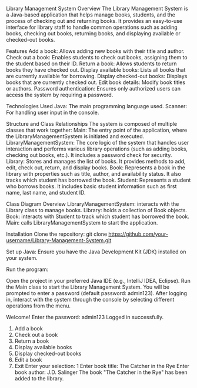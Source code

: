 Library Management System
Overview
The Library Management System is a Java-based application that helps manage books, students, and the process of checking out and returning books. It provides an easy-to-use interface for library staff to handle common operations such as adding books, checking out books, returning books, and displaying available or checked-out books.

Features
Add a book: Allows adding new books with their title and author.
Check out a book: Enables students to check out books, assigning them to the student based on their ID.
Return a book: Allows students to return books they have checked out.
Display available books: Lists all books that are currently available for borrowing.
Display checked-out books: Displays books that are currently checked out.
Edit book details: Modify book titles or authors.
Password authentication: Ensures only authorized users can access the system by requiring a password.

Technologies Used
Java: The main programming language used.
Scanner: For handling user input in the console.

Structure and Class Relationships
The system is composed of multiple classes that work together:
Main: The entry point of the application, where the LibraryManagementSystem is initiated and executed.
LibraryManagementSystem: The core logic of the system that handles user interaction and performs various library operations (such as adding books, checking out books, etc.). It includes a password check for security.
Library: Stores and manages the list of books. It provides methods to add, edit, check out, return, and display books.
Book: Represents a book in the library with properties such as title, author, and availability status. It also tracks which student has borrowed the book.
Student: Represents a student who borrows books. It includes basic student information such as first name, last name, and student ID.

Class Diagram Overview
LibraryManagementSystem: interacts with the Library class to manage books.
Library: holds a collection of Book objects.
Book: interacts with Student to track which student has borrowed the book.
Main: calls LibraryManagementSystem to start the application.

Installation
Clone the repository:
git clone https://github.com/your-username/Library-Management-System.git

Set up Java: Ensure you have the Java Development Kit (JDK) installed on your system.

Run the program:

Open the project in your preferred Java IDE (e.g., IntelliJ IDEA, Eclipse).
Run the Main class to start the Library Management System.
You will be prompted to enter a password (default password: admin123).
After logging in, interact with the system through the console by selecting different operations from the menu.

Welcome!
Enter the password: admin123
Logged in successfully.

1. Add a book
2. Check out a book
3. Return a book
4. Display available books
5. Display checked-out books
6. Edit a book
7. Exit
Enter your selection: 1
Enter book title: The Catcher in the Rye
Enter book author: J.D. Salinger
The book "The Catcher in the Rye" has been added to the library.

